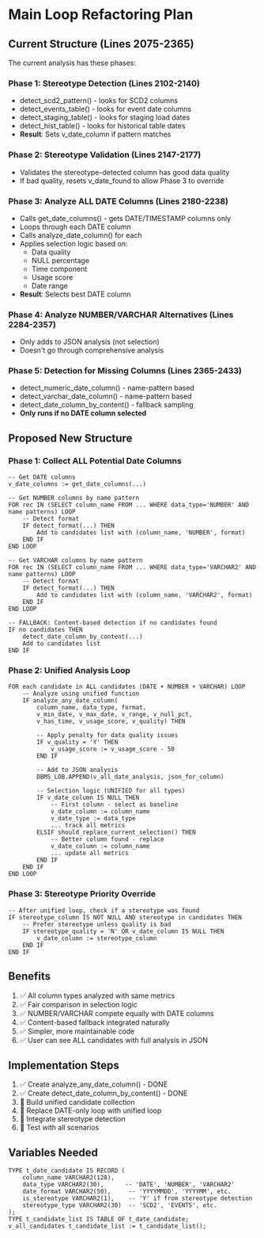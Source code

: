 # Main Loop Refactoring Plan

## Current Structure (Lines 2075-2365)

The current analysis has these phases:

### Phase 1: Stereotype Detection (Lines 2102-2140)
- detect_scd2_pattern() - looks for SCD2 columns
- detect_events_table() - looks for event date columns
- detect_staging_table() - looks for staging load dates
- detect_hist_table() - looks for historical table dates
- **Result**: Sets v_date_column if pattern matches

### Phase 2: Stereotype Validation (Lines 2147-2177)
- Validates the stereotype-detected column has good data quality
- If bad quality, resets v_date_found to allow Phase 3 to override

### Phase 3: Analyze ALL DATE Columns (Lines 2180-2238)
- Calls get_date_columns() - gets DATE/TIMESTAMP columns only
- Loops through each DATE column
- Calls analyze_date_column() for each
- Applies selection logic based on:
  - Data quality
  - NULL percentage
  - Time component
  - Usage score
  - Date range
- **Result**: Selects best DATE column

### Phase 4: Analyze NUMBER/VARCHAR Alternatives (Lines 2284-2357)
- Only adds to JSON analysis (not selection)
- Doesn't go through comprehensive analysis

### Phase 5: Detection for Missing Columns (Lines 2365-2433)
- detect_numeric_date_column() - name-pattern based
- detect_varchar_date_column() - name-pattern based
- detect_date_column_by_content() - fallback sampling
- **Only runs if no DATE column selected**

## Proposed New Structure

### Phase 1: Collect ALL Potential Date Columns
```plsql
-- Get DATE columns
v_date_columns := get_date_columns(...)

-- Get NUMBER columns by name pattern
FOR rec IN (SELECT column_name FROM ... WHERE data_type='NUMBER' AND name patterns) LOOP
    -- Detect format
    IF detect_format(...) THEN
        Add to candidates list with (column_name, 'NUMBER', format)
    END IF
END LOOP

-- Get VARCHAR columns by name pattern
FOR rec IN (SELECT column_name FROM ... WHERE data_type='VARCHAR2' AND name patterns) LOOP
    -- Detect format
    IF detect_format(...) THEN
        Add to candidates list with (column_name, 'VARCHAR2', format)
    END IF
END LOOP

-- FALLBACK: Content-based detection if no candidates found
IF no candidates THEN
    detect_date_column_by_content(...)
    Add to candidates list
END IF
```

### Phase 2: Unified Analysis Loop
```plsql
FOR each candidate in ALL candidates (DATE + NUMBER + VARCHAR) LOOP
    -- Analyze using unified function
    IF analyze_any_date_column(
        column_name, data_type, format,
        v_min_date, v_max_date, v_range, v_null_pct,
        v_has_time, v_usage_score, v_quality) THEN

        -- Apply penalty for data quality issues
        IF v_quality = 'Y' THEN
            v_usage_score := v_usage_score - 50
        END IF

        -- Add to JSON analysis
        DBMS_LOB.APPEND(v_all_date_analysis, json_for_column)

        -- Selection logic (UNIFIED for all types)
        IF v_date_column IS NULL THEN
            -- First column - select as baseline
            v_date_column := column_name
            v_date_type := data_type
            ... track all metrics
        ELSIF should_replace_current_selection() THEN
            -- Better column found - replace
            v_date_column := column_name
            ... update all metrics
        END IF
    END IF
END LOOP
```

### Phase 3: Stereotype Priority Override
```plsql
-- After unified loop, check if a stereotype was found
IF stereotype_column IS NOT NULL AND stereotype in candidates THEN
    -- Prefer stereotype unless quality is bad
    IF stereotype_quality = 'N' OR v_date_column IS NULL THEN
        v_date_column := stereotype_column
    END IF
END IF
```

## Benefits

1. ✅ All column types analyzed with same metrics
2. ✅ Fair comparison in selection logic
3. ✅ NUMBER/VARCHAR compete equally with DATE columns
4. ✅ Content-based fallback integrated naturally
5. ✅ Simpler, more maintainable code
6. ✅ User can see ALL candidates with full analysis in JSON

## Implementation Steps

1. ✅ Create analyze_any_date_column() - DONE
2. ✅ Create detect_date_column_by_content() - DONE
3. 🔄 Build unified candidate collection
4. 🔄 Replace DATE-only loop with unified loop
5. 🔄 Integrate stereotype detection
6. 🔄 Test with all scenarios

## Variables Needed

```plsql
TYPE t_date_candidate IS RECORD (
    column_name VARCHAR2(128),
    data_type VARCHAR2(30),      -- 'DATE', 'NUMBER', 'VARCHAR2'
    date_format VARCHAR2(50),     -- 'YYYYMMDD', 'YYYYMM', etc.
    is_stereotype VARCHAR2(1),    -- 'Y' if from stereotype detection
    stereotype_type VARCHAR2(30)  -- 'SCD2', 'EVENTS', etc.
);
TYPE t_candidate_list IS TABLE OF t_date_candidate;
v_all_candidates t_candidate_list := t_candidate_list();
```
